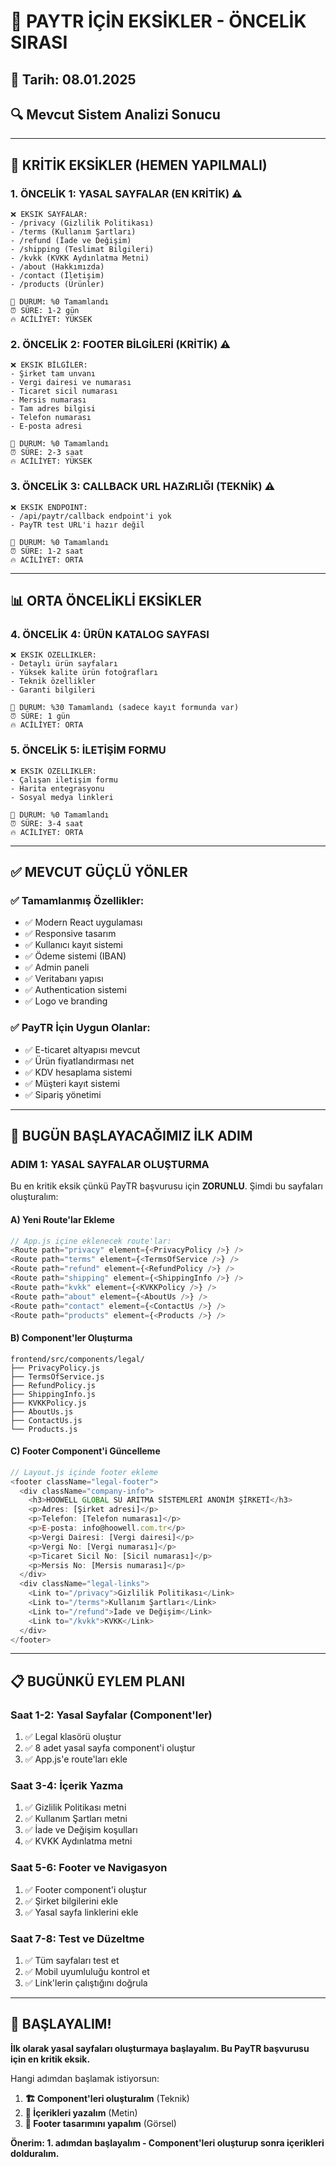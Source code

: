 # 🎯 PAYTR İÇİN EKSİKLER - ÖNCELİK SIRASI

## 📅 Tarih: 08.01.2025
## 🔍 Mevcut Sistem Analizi Sonucu

---

## 🚨 **KRİTİK EKSİKLER (HEMEN YAPILMALI)**

### **1. ÖNCELİK 1: YASAL SAYFALAR (EN KRİTİK) ⚠️**
```
❌ EKSIK SAYFALAR:
- /privacy (Gizlilik Politikası)
- /terms (Kullanım Şartları) 
- /refund (İade ve Değişim)
- /shipping (Teslimat Bilgileri)
- /kvkk (KVKK Aydınlatma Metni)
- /about (Hakkımızda)
- /contact (İletişim)
- /products (Ürünler)

🎯 DURUM: %0 Tamamlandı
⏰ SÜRE: 1-2 gün
🔥 ACİLİYET: YÜKSEK
```

### **2. ÖNCELİK 2: FOOTER BİLGİLERİ (KRİTİK) ⚠️**
```
❌ EKSIK BİLGİLER:
- Şirket tam unvanı
- Vergi dairesi ve numarası
- Ticaret sicil numarası
- Mersis numarası
- Tam adres bilgisi
- Telefon numarası
- E-posta adresi

🎯 DURUM: %0 Tamamlandı
⏰ SÜRE: 2-3 saat
🔥 ACİLİYET: YÜKSEK
```

### **3. ÖNCELİK 3: CALLBACK URL HAZıRLIĞI (TEKNİK) ⚠️**
```
❌ EKSIK ENDPOINT:
- /api/paytr/callback endpoint'i yok
- PayTR test URL'i hazır değil

🎯 DURUM: %0 Tamamlandı
⏰ SÜRE: 1-2 saat
🔥 ACİLİYET: ORTA
```

---

## 📊 **ORTA ÖNCELİKLİ EKSİKLER**

### **4. ÖNCELİK 4: ÜRÜN KATALOG SAYFASI**
```
❌ EKSIK ÖZELLIKLER:
- Detaylı ürün sayfaları
- Yüksek kalite ürün fotoğrafları
- Teknik özellikler
- Garanti bilgileri

🎯 DURUM: %30 Tamamlandı (sadece kayıt formunda var)
⏰ SÜRE: 1 gün
🔥 ACİLİYET: ORTA
```

### **5. ÖNCELİK 5: İLETİŞİM FORMU**
```
❌ EKSIK ÖZELLIKLER:
- Çalışan iletişim formu
- Harita entegrasyonu
- Sosyal medya linkleri

🎯 DURUM: %0 Tamamlandı
⏰ SÜRE: 3-4 saat
🔥 ACİLİYET: ORTA
```

---

## ✅ **MEVCUT GÜÇLÜ YÖNLER**

### **✅ Tamamlanmış Özellikler:**
- ✅ Modern React uygulaması
- ✅ Responsive tasarım
- ✅ Kullanıcı kayıt sistemi
- ✅ Ödeme sistemi (IBAN)
- ✅ Admin paneli
- ✅ Veritabanı yapısı
- ✅ Authentication sistemi
- ✅ Logo ve branding

### **✅ PayTR İçin Uygun Olanlar:**
- ✅ E-ticaret altyapısı mevcut
- ✅ Ürün fiyatlandırması net
- ✅ KDV hesaplama sistemi
- ✅ Müşteri kayıt sistemi
- ✅ Sipariş yönetimi

---

## 🎯 **BUGÜN BAŞLAYACAĞIMIZ İLK ADIM**

### **ADIM 1: YASAL SAYFALAR OLUŞTURMA**

Bu en kritik eksik çünkü PayTR başvurusu için **ZORUNLU**. Şimdi bu sayfaları oluşturalım:

#### **A) Yeni Route'lar Ekleme**
```javascript
// App.js içine eklenecek route'lar:
<Route path="privacy" element={<PrivacyPolicy />} />
<Route path="terms" element={<TermsOfService />} />
<Route path="refund" element={<RefundPolicy />} />
<Route path="shipping" element={<ShippingInfo />} />
<Route path="kvkk" element={<KVKKPolicy />} />
<Route path="about" element={<AboutUs />} />
<Route path="contact" element={<ContactUs />} />
<Route path="products" element={<Products />} />
```

#### **B) Component'ler Oluşturma**
```
frontend/src/components/legal/
├── PrivacyPolicy.js
├── TermsOfService.js
├── RefundPolicy.js
├── ShippingInfo.js
├── KVKKPolicy.js
├── AboutUs.js
├── ContactUs.js
└── Products.js
```

#### **C) Footer Component'i Güncelleme**
```javascript
// Layout.js içinde footer ekleme
<footer className="legal-footer">
  <div className="company-info">
    <h3>HOOWELL GLOBAL SU ARITMA SİSTEMLERİ ANONİM ŞİRKETİ</h3>
    <p>Adres: [Şirket adresi]</p>
    <p>Telefon: [Telefon numarası]</p>
    <p>E-posta: info@hoowell.com.tr</p>
    <p>Vergi Dairesi: [Vergi dairesi]</p>
    <p>Vergi No: [Vergi numarası]</p>
    <p>Ticaret Sicil No: [Sicil numarası]</p>
    <p>Mersis No: [Mersis numarası]</p>
  </div>
  <div className="legal-links">
    <Link to="/privacy">Gizlilik Politikası</Link>
    <Link to="/terms">Kullanım Şartları</Link>
    <Link to="/refund">İade ve Değişim</Link>
    <Link to="/kvkk">KVKK</Link>
  </div>
</footer>
```

---

## 📋 **BUGÜNKÜ EYLEM PLANI**

### **Saat 1-2: Yasal Sayfalar (Component'ler)**
1. ✅ Legal klasörü oluştur
2. ✅ 8 adet yasal sayfa component'i oluştur
3. ✅ App.js'e route'ları ekle

### **Saat 3-4: İçerik Yazma**
1. ✅ Gizlilik Politikası metni
2. ✅ Kullanım Şartları metni
3. ✅ İade ve Değişim koşulları
4. ✅ KVKK Aydınlatma metni

### **Saat 5-6: Footer ve Navigasyon**
1. ✅ Footer component'i oluştur
2. ✅ Şirket bilgilerini ekle
3. ✅ Yasal sayfa linklerini ekle

### **Saat 7-8: Test ve Düzeltme**
1. ✅ Tüm sayfaları test et
2. ✅ Mobil uyumluluğu kontrol et
3. ✅ Link'lerin çalıştığını doğrula

---

## 🚀 **BAŞLAYALIM!**

**İlk olarak yasal sayfaları oluşturmaya başlayalım. Bu PayTR başvurusu için en kritik eksik.**

Hangi adımdan başlamak istiyorsun:

1. **🏗️ Component'leri oluşturalım** (Teknik)
2. **📝 İçerikleri yazalım** (Metin)
3. **🎨 Footer tasarımını yapalım** (Görsel)

**Önerim: 1. adımdan başlayalım - Component'leri oluşturup sonra içerikleri dolduralım.**